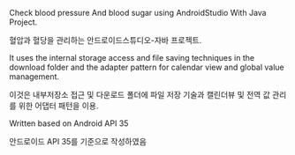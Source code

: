Check blood pressure And blood sugar using AndroidStudio With Java Project.


혈압과 혈당을 관리하는 안드로이드스튜디오-자바 프로젝트.


It uses the internal storage access and file saving techniques in the download folder and the adapter pattern for calendar view and global value management.


이것은 내부저장소 접근 및 다운로드 폴더에 파일 저장 기술과 캘린더뷰 및 전역 값 관리를 위한 어댑터 패턴을 이용.


Written based on Android API 35


안드로이드 API 35를 기준으로 작성하였음

